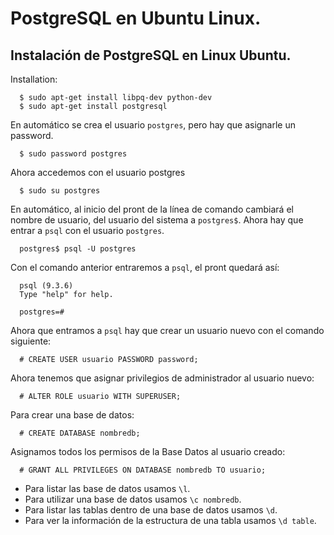 # PostgreSQL en Ubuntu Linux.

## Instalación de PostgreSQL en Linux Ubuntu.

Installation:
```
  $ sudo apt-get install libpq-dev python-dev
  $ sudo apt-get install postgresql
```

En automático se crea el usuario `postgres`, pero hay que asignarle un password.
```
  $ sudo password postgres
```

Ahora accedemos con el usuario postgres
``` 
  $ sudo su postgres
```

En automático, al inicio del pront de la línea de comando cambiará el nombre de usuario, del usuario del sistema a `postgres$`.
Ahora hay que entrar a `psql` con el usuario `postgres`.
```
  postgres$ psql -U postgres
```

Con el comando anterior entraremos a `psql`, el pront quedará así:
```
  psql (9.3.6)
  Type "help" for help.
  
  postgres=#
```

Ahora que entramos a `psql` hay que crear un usuario nuevo con el comando siguiente:
```
  # CREATE USER usuario PASSWORD password;
```

Ahora tenemos que asignar privilegios de administrador al usuario nuevo:
```
  # ALTER ROLE usuario WITH SUPERUSER;
```

Para crear una base de datos:
```
  # CREATE DATABASE nombredb;
```

Asignamos todos los permisos de la Base Datos al usuario creado:
```
  # GRANT ALL PRIVILEGES ON DATABASE nombredb TO usuario;
```

- Para listar las base de datos usamos `\l`.
- Para utilizar una base de datos usamos `\c nombredb`.
- Para listar las tablas dentro de una base de datos usamos `\d`.
- Para ver la información de la estructura de una tabla usamos `\d table`.
